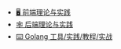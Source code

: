 - [🖥️ 前端理论与实践](https://fe.nimo.run/)
- [🕸️ 后端理论与实践](https://be.nimo.run/)
- [⌨️ Golang 工具/实践/教程/实战](https://goclub.run/)
